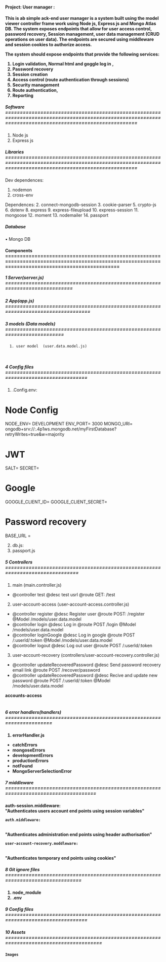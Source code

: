<h4>Project: User manager :<h4>

<p>
This is ab simple ack-end user manager is a system built using the model viewer controller frame work using Node js, Express js and Mongo Atlas DB. The system exposes endpoints that allow for user access control, password recovery, Session management, user data management (CRUD operations on user data). The endpoints are secured using middleware and session cookies to authorize access. 
</p>

The system should expose endpoints that provide the following services:
1. Login validation, Normal html and goggle log in , 
2. Password recovery
3. Session creation
5. Access control (route authentication through sessions)
6. Security management 
7. Route authentication, 
8. Reporting


<h5>Software ======================================================================================================================================================= </h5>

1. Node js 
2. Express js

<h5>Libraries =======================================================================================================================================================</h5>

Dev dependences:
1.  nodemon 
1.  cross-env

Dependences:
2.  connect-mongodb-session
3.  cookie-parser
5.  crypto-js
6.  dotenv
8.  express
9.  express-fileupload
10. express-session
11. mongoose
12. moment
13. nodemailer
14. passport

<h5>Database</h5>
•	Mongo DB 

<h4>Components
=================================================================================================================================================</h4>

<h5>1  Server(server.js) ============================================================================</h5>
<h5>2  App(app.js) ==================================================================================</h5>



<h5>3 models (Data models)  =========================================================================</h5>

      1. user model  (user.data.model.js)
<br>  


<h5>4 Config files  =================================================================================</h5>

1. .Config.env:

# Node Config
NODE_ENV= DEVELOPMENT
ENV_PORT= 3000
MONGO_URI= ongodb+srv://<UserName>:<password>.4p1ws.mongodb.net/myFirstDatabase?retryWrites=true&w=majority
<br>

# JWT
SALT=
SECRET=
<br>

# Google 
GOOGLE_CLIENT_ID=
GOOGLE_CLIENT_SECRET=
<br> 

# Password recovery
BASE_URL = 
<br>

2. db.js:
3. passport.js
<h5>5 Controllers  ==============================================================================</h5>

1. main (main.controller.js)
<ul>
	<li>
		@controller  test 
	    @desc    test usrl
        @route   GET: /test
	</li>
</ul>

2. user-account-access (user-account-access.controller.js)
<ul>
	<li>
		@controller  register 
	    @desc    Register user 
        @route   POST: /register
        @Model   /models/user.data.model
	</li>
	<li>
		@controller  login 
	    @desc    Log in  
        @route   POST /login
        @Model   /models/user.data.model
	</li>
	<li>
		@controller  loginGoogle
        @desc    Log in google 
        @route   POST /:userId/:token
        @Model   /models/user.data.model 
	</li>
	<li>
		@controller  logout
        @desc    Log out user
        @route   POST /:userId/:token
	</li>
</ul>


3. user-account-recovery (controllers/user-account-recovery.controller.js)
<ul>
	<li>
		@controller  updateRecoveredPassword
        @desc       Send password recovery email link
        @route      POST /recover/password
	</li>
	<li>
		@controller  updateRecoveredPassword
        @desc       Recive and update new password
        @route      POST /:userId/:token
		@Model      /models/user.data.model 
	</li>
</ul>

<b>accounts-access <br> 
<br> 


<h5> 6 error handlers(handlers)  ===================================================================== </h5> 

1. errorHandler.js
<ul>
	<li>
	catchErrors
	</li>
	<li>
	    mongoseErrors
	</li>
	<li>
	    developmentErrors
	</li>
	<li>
	    productionErrors
	</li>
	<li>
	    notFound
	</li>
	<li>
	    MongoServerSelectionError
	</li>
</ul>


<h5>7 middleware  ==================================================================================== </h5> 
	auth-session.middleware:
<br> 
   "Authenticates users account  end points using session variables"
<br> 

	auth.middleware:
<br> 
   "Authenticates administration end points using header authorisation"
<br>  
   
	user-account-recovery.moddleware:
<br> 
   "Authenticates temporary end points using cookies"

<h5>8 Git ignore files =============================================================================== </h5> 

1.    node_module
2.    .env


<h5>9 Config files  =================================================================================</h5>



<h5>10 Assets  ======================================================================================</h5>

	Images
  
